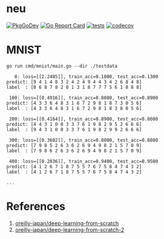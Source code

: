 # neu

[![PkgGoDev](https://pkg.go.dev/badge/github.com/itsubaki/neu)](https://pkg.go.dev/github.com/itsubaki/neu)
[![Go Report Card](https://goreportcard.com/badge/github.com/itsubaki/neu?style=flat-square)](https://goreportcard.com/report/github.com/itsubaki/neu)
[![tests](https://github.com/itsubaki/neu/workflows/tests/badge.svg?branch=main)](https://github.com/itsubaki/neu/actions)
[![codecov](https://codecov.io/gh/itsubaki/neu/branch/main/graph/badge.svg?token=KMJ2GUC1FJ)](https://codecov.io/gh/itsubaki/neu)


# MNIST

```shell
go run cmd/mnist/main.go --dir ./testdata
```

```shell
   0: loss=[[2.2485]], train_acc=0.1800, test_acc=0.1300
predict: [9 4 1 4 8 3 2 4 2 4 9 4 4 3 4 2 6 8 4 8]
label  : [0 6 8 7 8 2 0 1 3 1 8 7 7 7 5 6 1 8 8 8]

 100: loss=[[0.4916]], train_acc=0.8800, test_acc=0.8900
predict: [4 3 3 6 4 8 3 1 6 7 2 9 8 1 8 7 3 0 5 6]
label  : [4 3 3 6 4 8 3 1 6 7 2 9 8 1 8 3 8 0 5 6]

 200: loss=[[0.4164]], train_acc=0.8900, test_acc=0.8600
predict: [4 4 3 1 0 0 3 3 7 6 1 9 8 2 9 5 2 6 6 6]
label  : [9 4 3 1 0 0 3 3 7 6 1 9 8 2 9 9 2 6 6 6]

 300: loss=[[0.3602]], train_acc=0.8800, test_acc=0.8800
predict: [7 9 8 5 2 6 3 6 2 6 9 4 9 8 2 1 5 7 0 9]
label  : [7 9 8 6 2 6 3 6 2 6 9 4 9 8 2 1 5 7 0 9]

 400: loss=[[0.2036]], train_acc=0.9400, test_acc=0.9500
predict: [4 1 2 6 7 1 8 7 5 5 7 6 7 5 8 4 7 4 3 2]
label  : [4 1 2 6 7 1 8 7 5 5 7 6 7 5 8 4 7 4 3 2]

...
```

# References

 1. [oreilly-japan/deep-learning-from-scratch](https://github.com/oreilly-japan/deep-learning-from-scratch)
 2. [oreilly-japan/deep-learning-from-scratch-2](https://github.com/oreilly-japan/deep-learning-from-scratch-2)
